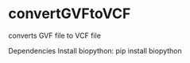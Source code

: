# convertGVFtoVCF
converts GVF file to VCF file

Dependencies
Install biopython:
pip install biopython